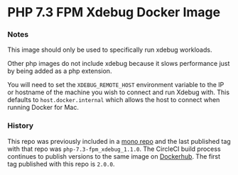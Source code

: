 # PHP 7.3 FPM Xdebug Docker Image

### Notes
This image should only be used to specifically run xdebug workloads.

Other php images do not include xdebug because it slows performance just by being added as a php extension.

You will need to set the `XDEBUG_REMOTE_HOST` environment variable to the IP or hostname of the machine you wish
to connect and run Xdebug with. This defaults to `host.docker.internal` which allows the host to connect
when running Docker for Mac.

### History
This repo was previously included in a [mono repo](https://github.com/favish/docker-images) and the last published
tag with that repo was `php-7.3-fpm_xdebug_1.1.0`. The CircleCI build process continues to publish versions to the same image
on [Dockerhub](https://hub.docker.com/r/favish/php-7.3-fpm-xdebug). The first tag published with this repo is `2.0.0`.
